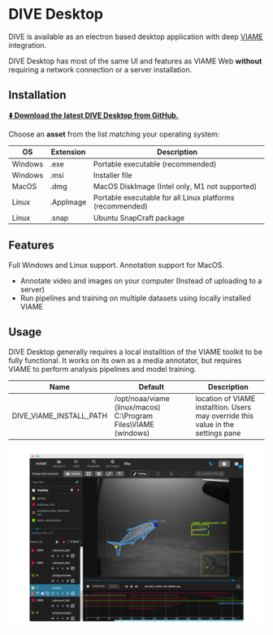 # DIVE Desktop

DIVE is available as an electron based desktop application with deep [VIAME](https://github.com/viame/viame) integration.

DIVE Desktop has most of the same UI and features as VIAME Web **without** requiring a network connection or a server installation.

## Installation

**[⬇️ Download the latest DIVE Desktop from GitHub.](https://github.com/VIAME/VIAME-Web/releases/latest)**

Choose an **asset** from the list matching your operating system:

| OS       | Extension | Description |
| -------- | --------- | ----------- |
| Windows  | .exe      | Portable executable (recommended) |
| Windows  | .msi      | Installer file |
| MacOS    | .dmg      | MacOS DiskImage (Intel only, M1 not supported) |
| Linux    | .AppImage | Portable executable for all Linux platforms (recommended) |
| Linux    | .snap     | Ubuntu SnapCraft package |


## Features

Full Windows and Linux support.  Annotation support for MacOS.

* Annotate video and images on your computer (Instead of uploading to a server)
* Run pipelines and training on multiple datasets using locally installed VIAME

## Usage

DIVE Desktop generally requires a local installtion of the VIAME toolkit to be fully functional.  It works on its own as a media annotator, but requires VIAME to perform analysis pipelines and model training.

| Name | Default | Description |
| ---- | ------- | ----------- |
| DIVE_VIAME_INSTALL_PATH | /opt/noaa/viame (linux/macos) C:\Program Files\VIAME (windows) | location of VIAME installtion.  Users may override this value in the settings pane |

![images/Banner.png](images/Banner.png)
